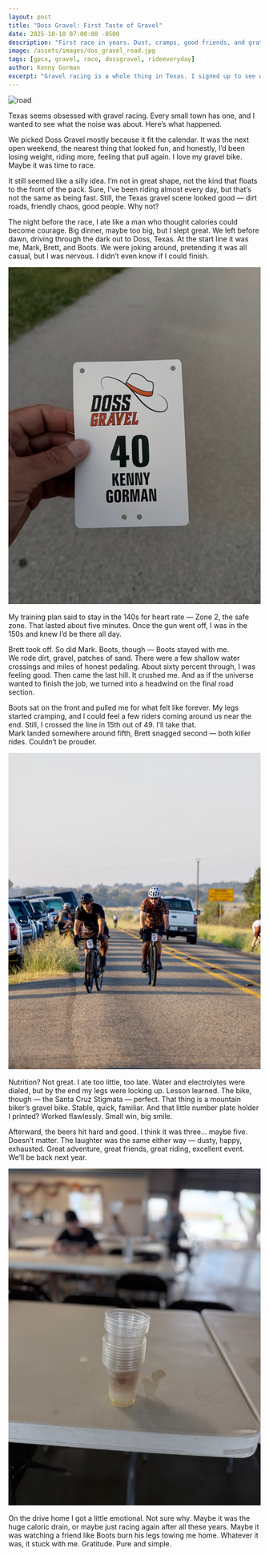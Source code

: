 ```yaml
---
layout: post
title: "Doss Gravel: First Taste of Gravel"
date: 2025-10-10 07:00:00 -0500
description: "First race in years. Dust, cramps, good friends, and gratitude."
image: /assets/images/dos_gravel_road.jpg
tags: [gpcx, gravel, race, dossgravel, rideeveryday]
author: Kenny Gorman
excerpt: "Gravel racing is a whole thing in Texas. I signed up to see what it’s about."
---
```


![road](/assets/images/dos_gravel_road.jpg)

Texas seems obsessed with gravel racing. Every small town has one, and I wanted to see what the noise was about. Here’s what happened.

We picked Doss Gravel mostly because it fit the calendar. It was the next open weekend, the nearest thing that looked fun, and honestly, I’d been losing weight, riding more, feeling that pull again. I love my gravel bike. Maybe it was time to race.

It still seemed like a silly idea. I’m not in great shape, not the kind that floats to the front of the pack. Sure, I’ve been riding almost every day, but that’s not the same as being fast. Still, the Texas gravel scene looked good — dirt roads, friendly chaos, good people. Why not?

The night before the race, I ate like a man who thought calories could become courage. Big dinner, maybe too big, but I slept great. We left before dawn, driving through the dark out to Doss, Texas. At the start line it was me, Mark, Brett, and Boots. We were joking around, pretending it was all casual, but I was nervous. I didn’t even know if I could finish.  

![number_plate](/assets/images/dos_gravel_number_plate.jpg)

My training plan said to stay in the 140s for heart rate — Zone 2, the safe zone. That lasted about five minutes. Once the gun went off, I was in the 150s and knew I’d be there all day.

Brett took off. So did Mark. Boots, though — Boots stayed with me.  
We rode dirt, gravel, patches of sand. There were a few shallow water crossings and miles of honest pedaling. About sixty percent through, I was feeling good. Then came the last hill. It crushed me. And as if the universe wanted to finish the job, we turned into a headwind on the final road section.

Boots sat on the front and pulled me for what felt like forever. My legs started cramping, and I could feel a few riders coming around us near the end. Still, I crossed the line in 15th out of 49. I’ll take that.  
Mark landed somewhere around fifth, Brett snagged second — both killer rides. Couldn’t be prouder.

![bikes](/assets/images/dos_gravel_kg_mark.jpg)

Nutrition? Not great. I ate too little, too late. Water and electrolytes were dialed, but by the end my legs were locking up. Lesson learned. The bike, though — the Santa Cruz Stigmata — perfect. That thing is a mountain biker’s gravel bike. Stable, quick, familiar. And that little number plate holder I printed? Worked flawlessly. Small win, big smile.

Afterward, the beers hit hard and good. I think it was three… maybe five. Doesn’t matter. The laughter was the same either way — dusty, happy, exhausted. Great adventure, great friends, great riding, excellent event. We’ll be back next year.

![beer](/assets/images/dos_gravel_beer.jpg)

On the drive home I got a little emotional. Not sure why. Maybe it was the huge caloric drain, or maybe just racing again after all these years. Maybe it was watching a friend like Boots burn his legs towing me home. Whatever it was, it stuck with me. Gratitude. Pure and simple.